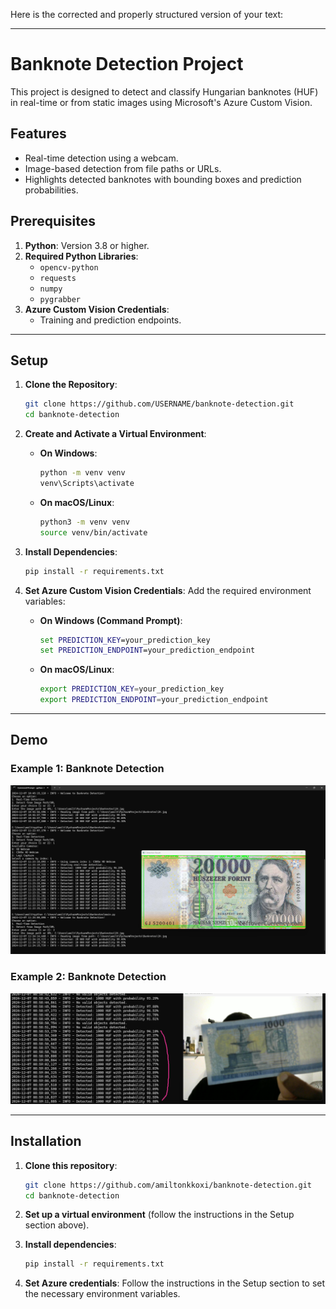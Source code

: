Here is the corrected and properly structured version of your text:

---

# Banknote Detection Project

This project is designed to detect and classify Hungarian banknotes (HUF) in real-time or from static images using Microsoft's Azure Custom Vision.

## Features

- Real-time detection using a webcam.
- Image-based detection from file paths or URLs.
- Highlights detected banknotes with bounding boxes and prediction probabilities.

## Prerequisites

1. **Python**: Version 3.8 or higher.
2. **Required Python Libraries**:
   - `opencv-python`
   - `requests`
   - `numpy`
   - `pygrabber`
3. **Azure Custom Vision Credentials**:
   - Training and prediction endpoints.

---

## Setup

1. **Clone the Repository**:
   ```bash
   git clone https://github.com/USERNAME/banknote-detection.git
   cd banknote-detection
   ```

2. **Create and Activate a Virtual Environment**:
   - **On Windows**:
     ```bash
     python -m venv venv
     venv\Scripts\activate
     ```
   - **On macOS/Linux**:
     ```bash
     python3 -m venv venv
     source venv/bin/activate
     ```

3. **Install Dependencies**:
   ```bash
   pip install -r requirements.txt
   ```

4. **Set Azure Custom Vision Credentials**:
   Add the required environment variables:
   - **On Windows (Command Prompt)**:
     ```cmd
     set PREDICTION_KEY=your_prediction_key
     set PREDICTION_ENDPOINT=your_prediction_endpoint
     ```
   - **On macOS/Linux**:
     ```bash
     export PREDICTION_KEY=your_prediction_key
     export PREDICTION_ENDPOINT=your_prediction_endpoint
     ```

---

## Demo

### Example 1: Banknote Detection
![Banknote Detection Example 1](images/test.png)

### Example 2: Banknote Detection
![Banknote Detection Example 2](images/test2.png)

---

## Installation

1. **Clone this repository**:
   ```bash
   git clone https://github.com/amiltonkkoxi/banknote-detection.git
   cd banknote-detection
   ```

2. **Set up a virtual environment** (follow the instructions in the Setup section above).

3. **Install dependencies**:
   ```bash
   pip install -r requirements.txt
   ```

4. **Set Azure credentials**:
   Follow the instructions in the Setup section to set the necessary environment variables.

